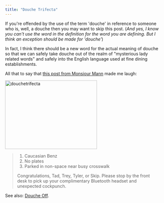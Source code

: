 ```yaml
---
title: "Douche Trifecta"
---
```

<p>If you're offended by the use of the term 'douche' in reference to someone who is, well, a douche then you may want to skip this post.  (<em>And yes, I know you can't use the word in the definition for the word you are defining.  But I think an exception should be made for 'douche'</em>)</p>
<p>In fact, I think there should be a new word for the actual meaning of douche so that we can safely take douche out of the realm of "mysterious lady related words" and safely into the English language used at fine dining establishments.</p>
<p>All that to say that <a href="https://www.kungfugrippe.com/post/276349076/douche-trifecta-caucasian-benz-no-plates">this post from Monsiour Mann</a> made me laugh:</p>
<p><img src="https://chrisenns.com/wp-content/uploads/2009/12/douchetrifecta-300x225.jpg" alt="douchetrifecta" title="douchetrifecta" width="300" height="225" class="aligncenter size-medium wp-image-1958" /></p>
<blockquote>
<ol>
<li>Caucasian Benz</li>
<li>No plates</li>
<li>Parked in non-space near busy crosswalk</li>
</ol>
<p>Congratulations, Tad, Trey, Tyler, or Skip. Please stop by the front desk to pick up your complimentary Bluetooth headset and unexpected cockpunch.</p></blockquote>
<p>See also: <a href="https://www.youtube.com/watch?v=Fad6eZTDikA">Douche Off</a>.</p>
